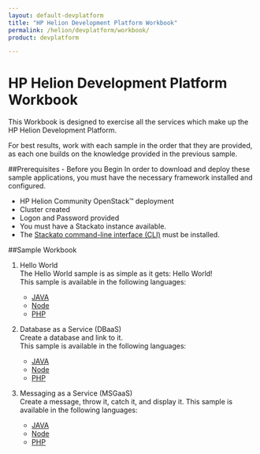 ```yaml
---
layout: default-devplatform
title: "HP Helion Development Platform Workbook"
permalink: /helion/devplatform/workbook/
product: devplatform

---
```

# HP Helion Development Platform Workbook
This Workbook is designed to exercise all the services which make up the HP Helion Development Platform. 

For best results, work with each sample in the order that they are provided, as each one builds on the knowledge provided in the previous sample. 

##Prerequisites - Before you Begin
In order to download and deploy these sample applications, you must have the necessary framework installed and configured.

- HP Helion Community OpenStack&trade; deployment
- Cluster created
- Logon and Password provided
- You must have a Stackato instance available. 
- The  [Stackato command-line interface (CLI)](http://docs.stackato.com/user/client/index.html#client) must be installed. 
 
 

##Sample Workbook
1. Hello World <br>
The Hello World sample is as simple as it gets: Hello World! <br>This sample is available in the following languages:
	- [JAVA](/helion/devplatform/workbook/helloworld/java/)
	- [Node](/helion/devplatform/workbook/helloworld/node/)
	- [PHP](/helion/devplatform/workbook/helloworld/php/)

2. Database as a Service (DBaaS) <br>
Create a database and link to it.<br>This sample is available in the following languages:


	- [JAVA](/helion/devplatform/workbook/database/java/)
	- [Node](/helion/devplatform/workbook/database/node/)
	- [PHP](/helion/devplatform/workbook/database/php/)

3. Messaging as a Service (MSGaaS)<br> Create a message, throw it, catch it, and display it.
This sample is available in the following languages:
	- [JAVA](/helion/devplatform/workbook/messaging/java/)
	- [Node](/helion/devplatform/workbook/messaging/node/)
	- [PHP](/helion/devplatform/workbook/messaging/php/)
	
